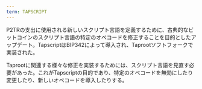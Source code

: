 ```yaml
---
term: TAPSCRIPT
---
```

P2TRの支出に使用される新しいスクリプト言語を定義するために、古典的なビットコインのスクリプト言語の特定のオペコードを修正することを目的としたアップデート。TapscriptはBIP342によって導入され、Taprootソフトフォークで実装された。

Taprootに関連する様々な修正を実装するためには、スクリプト言語を見直す必要があった。これがTapscriptの目的であり、特定のオペコードを無効にしたり変更したり、新しいオペコードを導入したりする。